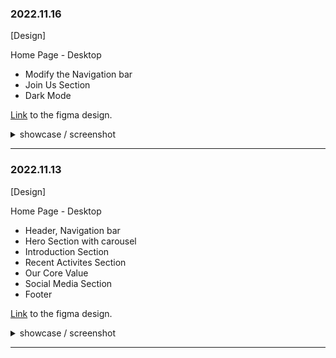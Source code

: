 ### 2022.11.16
[Design]

Home Page - Desktop
- Modify the Navigation bar
- Join Us Section
- Dark Mode

[Link](https://www.figma.com/proto/9ZtJNV3Bs1El4e9A2OqxH3/CPS-Website?page-id=85%3A61&node-id=85%3A62&viewport=458%2C407%2C0.2&scaling=min-zoom) to the figma design.

<details>
  <summary>showcase / screenshot</summary>

![HomePage-desktop-dark](https://user-images.githubusercontent.com/82365010/202089186-4f0a906c-6a90-4e9d-8b92-d3889f496bc3.png)



</details>

---

### 2022.11.13
[Design]

Home Page - Desktop
- Header, Navigation bar
- Hero Section with carousel
- Introduction Section
- Recent Activites Section
- Our Core Value
- Social Media Section
- Footer

[Link](https://www.figma.com/file/9ZtJNV3Bs1El4e9A2OqxH3/CPS-Website?node-id=1%3A41&t=PYeIcZGmrOTEChjH-1) to the figma design.

<details>
  <summary>showcase / screenshot</summary>
  
![HomePage-desktop](https://user-images.githubusercontent.com/82365010/201516942-0e4df0f1-eafe-4ee0-b1b6-796ff0538904.png)

</details>

---
